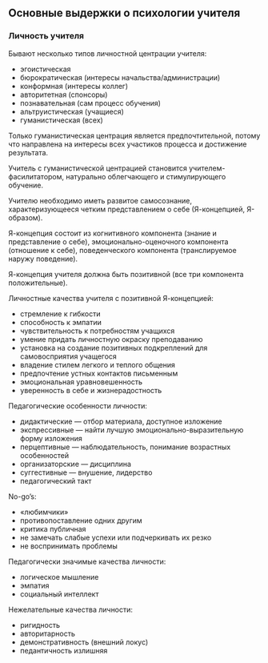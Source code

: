 ## Основные выдержки о психологии учителя

### Личность учителя

Бывают несколько типов личностной центрации учителя:
- эгоистическая
- бюрократическая (интересы начальства/администрации)
- конформная (интересы коллег)
- авторитетная (спонсоры)
- познавательная (сам процесс обучения)
- альтруистическая (учащиеся)
- гуманистическая (всех)

Только гуманистическая центрация является предпочтительной, потому что направлена на интересы всех участиков процесса и достижение результата.

Учитель с гуманистической центрацией становится учителем-фасилитатором, натурально облегчающего и стимулирующего обучение.

Учителю необходимо иметь развитое самосознание, характеризующееся четким представлением о себе (Я-концепцией, Я-образом).

Я-концепция состоит из когнитивного компонента (знание и представление о себе), эмоционально-оценочного компонента (отношение к себе), поведенческого компонента (транслируемое наружу поведение).

Я-концепция учителя должна быть позитивной (все три компонента положительные).

Личностные качества учителя с позитивной Я-концепцией: 
- стремление к гибкости
- способность к эмпатии
- чувствительность к потребностям учащихся
- умение придать личностную окраску преподаванию
- установка на создание позитивных подкреплений для самовосприятия учащегося
- владение стилем легкого и теплого общения
- предпочтение устных контактов письменным
- эмоциональная уравновешенность
- уверенность в себе и жизнерадостность

Педагогические особенности личности:
- дидактические — отбор материала, доступное изложение
- экспрессивные — найти лучшую эмоционально-выразительную форму изложения
- перцептивные — наблюдательность, понимание возрастных особенностей
- организаторские — дисциплина
- суггестивные — внушение, лидерство
- педагогический такт

No-go’s:
- «любимчики»
- противопоставление одних другим
- критика публичная
- не замечать слабые успехи или подчеркивать их резко
- не воспринимать проблемы

Педагогически значимые качества личности:
- логическое мышление
- эмпатия
- социальный интеллект

Нежелательные качества личности:
- ригидность
- авторитарность
- демонстративность (внешний локус)
- педантичность излишняя

